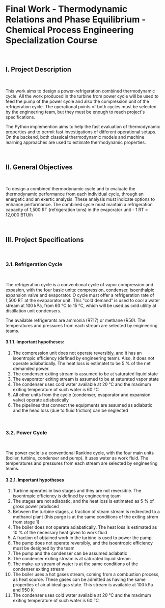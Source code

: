 # Final Work - Thermodynamic Relations and Phase Equilibrium - Chemical Process Engineering Specialization Course

<br>

## I. Project Description

<br>

This work aims to design a power-refrigeration combined thermodynamic cycle. All the work produced in the turbine from power cycle will be used to feed the pump of the power cycle and also the compression unit of the refrigeration cycle. The operational points of both cycles must be selected by the engineering team, but they must be enough to reach project's specifications.

The Python implemention aims to help the fast evaluation of thermodynamic properties and to permit fast investigations of different operational setups. On the backend, both classical thermodynamic models and machine learning approaches are used to estimate thermodynamic properties.

<br>

## II. General Objectives

<br>

To design a combined thermodynamic cycle and to evaluate the thermodynamic performance from each individual cycle, through an energetic and an exertic analysis. These analysis must indicate options to enhance performance. The combined cycle must mantain a refrigeration capacity of 1,500 RT (refrigeration tons) in the evaporator unit - 1 RT = 12,000 BTU/h

<br>

## III. Project Specifications

<br>

### 3.1. Refrigeration Cycle

<br>

The refrigeration cycle is a conventional cycle of vapor compression and expasion, with the four basic units: compression, condenser, isoenthalpic expansion valve and evaporator. O cycle must offer a refrigeration rate of 1,500 RT at the evapaorator unit. This "cold demand" is used to cool a water stream at 100 kPa, from 60 °C to 15 °C, which will be used as cold utility at distillation unit condensers.

The available refrigerants are ammonia (R717) or methane (R50). The temperatures and pressures from each stream are selected by engineering teams.

#### 3.1.1. Important hypotheses:

<ol>
    <li>The compression unit does not operate reversibly, and it has an isoentropic efficiency (defined by engineering team). Also, it does not operate adiabatically. The heat loss is estimatet to be 5 % of the net demanded power.</li>
    <li>The condenser exiting stream is assumed to be at saturated liquid state</li>
    <li>The evaporator exiting stream is assumed to be at saturated vapor state</li>
    <li>The condenser uses cold water available at 20 °C and the maximum exiting temperature of such water is 60 °C</li>
    <li>All other units from the cycle (condenser, evaporator and expansion valve) operate adiabatically</li>
    <li>The pipelines that connect the equipments are assumed as adiabatic and the head loss (due to fluid friction) can be neglected</li>
</ol>

<br>

### 3.2. Power Cycle

<br>

The power cycle is a conventional Rankine cycle, with the four main units (boiler, turbine, condenser and pump). It uses water as work fluid. The temperatures and pressures from each stream are selected by engineering teams.

#### 3.2.1. Important hypotheses

<ol>
    <li>Turbine operates in two stages and they are not reversible. The isoentropic efficiency is defined by engineering team</li>
    <li>The stages are not adiabatic, and the heat loss is estimated as 5 % of gross power produced</li>
    <li>Between the turbine stages, a fraction of steam stream is redirected to a methanol plant (this purge is at the same conditions of the exiting strem from stage 1)</li>
    <li>The boiler does not operate adiabatically. The heat loss is estimated as 10 % of the necessary heat given to work fluid</li>
    <li>A fraction of obtained work in the turbine is used to power the pump</li>
    <li>The pump does not operate reversibly, and the isoentropic efficiency must be designed by the team</li>
    <li>The pump and the condenser can be assumed adiabatic</li>
    <li>The condenser exiting stream is at saturated liquid stream</li>
    <li>The make-up stream of water is at the same conditions of the condenser exiting stream</li>
    <li>The boiler uses a hot gases stream, coming from a combustion process, as heat source. These gases can be admitted as having the same properties of air at ideal gas state. This stream is available at 100 kPa and 950 K</li>
    <li>The condenser uses cold water available at 20 °C and the maximum exiting temperature of such water is 60 °C</li>
</ol>